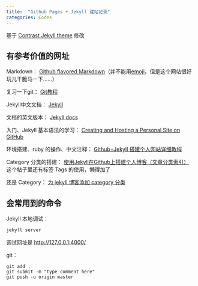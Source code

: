 ```yaml
---
title:  "Github Pages + Jekyll 建站记录"
categories: Codes
---
```


基于 [Contrast Jekyll theme](https://jekyllthemes.io/theme/contrast) 修改


## 有参考价值的网址

Markdown： [Github flavored Markdown](https://help.github.com/en/articles/basic-writing-and-formatting-syntax)（并不能用[emoji](https://www.webfx.com/tools/emoji-cheat-sheet/)，但是这个网站很好玩儿干脆马一下……）

复习一下git： [Git教程](https://www.liaoxuefeng.com/wiki/896043488029600)

Jekyll中文文档： [Jekyll](https://www.jekyll.com.cn/)

文档的英文版本： [Jekyll docs](https://jekyllrb.com/)

入门、Jekyll 基本语法的学习： [Creating and Hosting a Personal Site on GitHub](http://jmcglone.com/guides/github-pages/)

环境搭建、ruby 的操作、中文注释： [Github+Jekyll 搭建个人网站详细教程](https://www.jianshu.com/p/9f71e260925d)

Category 分类的搭建： [
使用Jekyll在Github上搭建个人博客（文章分类索引）](https://segmentfault.com/a/1190000000406017) 这个帖子里还有标签 Tags 的使用，懒得加了

还是 Category： [为 jekyll 博客添加 category 分类](https://justjavac.com/jekyll/2012/05/22/use-category-plugin-for-jekyll-blog.html)



## 会常用到的命令

Jekyll 本地调试：
```ruby
jekyll server
```

调试网址是 http://127.0.0.1:4000/

git：
```git
git add .
git submit -m "type comment here"
git push -u origin master
```
